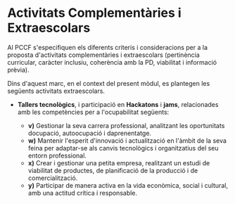 # Activitats Complementàries i Extraescolars

<!-- 
Considerant els criteris relatius a la programació de les activitats complementàries i extraescolars arreplegar en el PCCF, s'han d'especificar les activitats amb la indicació els objectius de cada una respecte dels RA dels diferents mòduls del cicle formatiu.
-->

Al PCCF s'especifiquen els diferents criteris i consideracions per a la proposta d'activitats complementàries i extraescolars (pertinència curricular, caràcter inclusiu, coherència amb la PD, viabilitat i informació prèvia).

Dins d'aquest marc, en el context del present mòdul, es plantegen les següents activitats extraescolars.

* **Tallers tecnològics**, i participació en **Hackatons** i **jams**, relacionades amb les competències per a l'ocupabilitat següents:

    * **v)** Gestionar la seva carrera professional, analitzant les oportunitats docupació, autoocupació i daprenentatge.
    * **w)** Mantenir l'esperit d'innovació i actualització en l'àmbit de la seva feina per adaptar-se als canvis tecnològics i organitzatius del seu entorn professional.
    * **x)** Crear i gestionar una petita empresa, realitzant un estudi de viabilitat de productes, de planificació de la producció i de comercialització.
    * **y)** Participar de manera activa en la vida econòmica, social i cultural, amb una actitud crítica i responsable.
